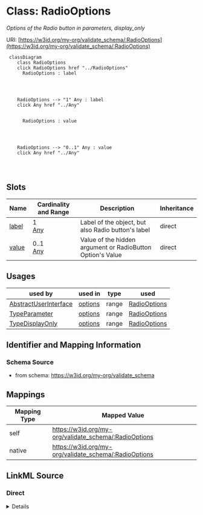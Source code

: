 

# Class: RadioOptions


_Options of the Radio button in parameters, display_only_





URI: [https://w3id.org/my-org/validate_schema/:RadioOptions](https://w3id.org/my-org/validate_schema/:RadioOptions)






```mermaid
 classDiagram
    class RadioOptions
    click RadioOptions href "../RadioOptions"
      RadioOptions : label
        
          
    
    
    RadioOptions --> "1" Any : label
    click Any href "../Any"

        
      RadioOptions : value
        
          
    
    
    RadioOptions --> "0..1" Any : value
    click Any href "../Any"

        
      
```




<!-- no inheritance hierarchy -->


## Slots

| Name | Cardinality and Range | Description | Inheritance |
| ---  | --- | --- | --- |
| [label](label.md) | 1 <br/> [Any](Any.md) | Label of the object, but also Radio button's label | direct |
| [value](value.md) | 0..1 <br/> [Any](Any.md) | Value of the hidden argument or RadioButton Option's Value | direct |





## Usages

| used by | used in | type | used |
| ---  | --- | --- | --- |
| [AbstractUserInterface](AbstractUserInterface.md) | [options](options.md) | range | [RadioOptions](RadioOptions.md) |
| [TypeParameter](TypeParameter.md) | [options](options.md) | range | [RadioOptions](RadioOptions.md) |
| [TypeDisplayOnly](TypeDisplayOnly.md) | [options](options.md) | range | [RadioOptions](RadioOptions.md) |






## Identifier and Mapping Information







### Schema Source


* from schema: https://w3id.org/my-org/validate_schema




## Mappings

| Mapping Type | Mapped Value |
| ---  | ---  |
| self | https://w3id.org/my-org/validate_schema/:RadioOptions |
| native | https://w3id.org/my-org/validate_schema/:RadioOptions |







## LinkML Source

<!-- TODO: investigate https://stackoverflow.com/questions/37606292/how-to-create-tabbed-code-blocks-in-mkdocs-or-sphinx -->

### Direct

<details>
```yaml
name: RadioOptions
description: Options of the Radio button in parameters, display_only
from_schema: https://w3id.org/my-org/validate_schema
slots:
- label
- value

```
</details>

### Induced

<details>
```yaml
name: RadioOptions
description: Options of the Radio button in parameters, display_only
from_schema: https://w3id.org/my-org/validate_schema
attributes:
  label:
    name: label
    description: Label of the object, but also Radio button's label
    from_schema: https://w3id.org/my-org/validate_schema
    rank: 1000
    alias: label
    owner: RadioOptions
    domain_of:
    - AbstractWorkflowDetails
    - AbstractUserInterface
    - RadioOptions
    range: Any
    required: true
  value:
    name: value
    description: Value of the hidden argument or RadioButton Option's Value
    from_schema: https://w3id.org/my-org/validate_schema
    rank: 1000
    alias: value
    owner: RadioOptions
    domain_of:
    - HiddenArgs
    - RadioOptions
    range: Any

```
</details>